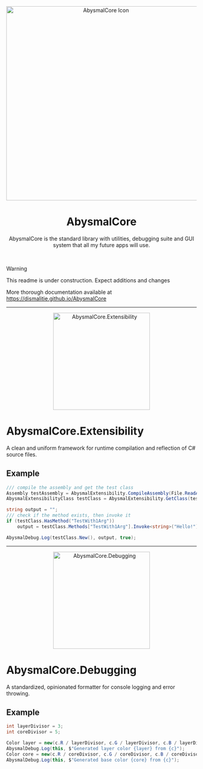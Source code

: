 <div align="center">
  <img width="512" height="512" alt="AbysmalCore Icon" src="https://github.com/user-attachments/assets/c357199a-6b0e-47b7-8f1a-0747b0d9e89f" />
  
  # AbysmalCore
  AbysmalCore is the standard library with utilities, debugging suite and GUI system that all my future apps will use.
</div>
<br/>

> [!WARNING]
> This readme is under construction. Expect additions and changes

More thorough documentation available at https://dismalitie.github.io/AbysmalCore

---

<div align="center">
  <img width="256" height="256" alt="AbysmalCore.Extensibility" src="https://github.com/user-attachments/assets/c44aba67-47bc-4dea-8d0f-5102d3096308" />
</div>

# AbysmalCore.Extensibility

A clean and uniform framework for runtime compilation and reflection of C# source files.

## Example

```cs
/// compile the assembly and get the test class
Assembly testAssembly = AbysmalExtensibility.CompileAssembly(File.ReadAllText(".\\ExtensibilityTest.cs"));
AbysmalExtensibilityClass testClass = AbysmalExtensibility.GetClass(testAssembly, "Tests.ExtensibilityTest", true);

string output = "";
/// check if the method exists, then invoke it
if (testClass.HasMethod("TestWith1Arg"))
    output = testClass.Methods["TestWith1Arg"].Invoke<string>("Hello!");

AbysmalDebug.Log(testClass.New(), output, true);
```

---

<div align="center">
  <img width="256" height="256" alt="AbysmalCore.Debugging" src="https://github.com/user-attachments/assets/c5cf3611-4706-4c91-a724-4118096512d1" />
</div>

# AbysmalCore.Debugging

A standardized, opinionated formatter for console logging and error throwing.

## Example

```cs
int layerDivisor = 3;
int coreDivisor = 5;

Color layer = new(c.R / layerDivisor, c.G / layerDivisor, c.B / layerDivisor);
AbysmalDebug.Log(this, $"Generated layer color {layer} from {c}");
Color core = new(c.R / coreDivisor, c.G / coreDivisor, c.B / coreDivisor);
AbysmalDebug.Log(this, $"Generated base color {core} from {c}");
```
